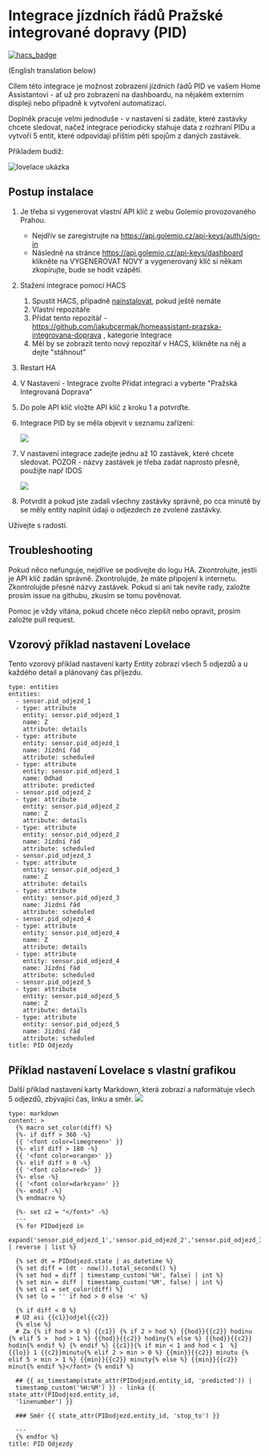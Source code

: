 # Integrace jízdních řádů Pražské integrované dopravy (PID)
[![hacs_badge](https://img.shields.io/badge/HACS-Custom-41BDF5.svg)](https://github.com/hacs/integration)

(English translation below)

Cílem této integrace je možnost zobrazení jízdních řádů PID ve vašem Home Assistantovi - ať už pro zobrazení na dashboardu, na nějakém externím displeji nebo případně k vytvoření automatizací.

Doplněk pracuje velmi jednoduše - v nastavení si zadáte, které zastávky chcete sledovat, načež integrace periodicky stahuje data z rozhraní PIDu a vytvoří 5 entit, které odpovídají příštím pěti spojům z daných zastávek. 

Příkladem budiž:

![lovelace ukázka](img/lovelace.png)

## Postup instalace 
1. Je třeba si vygenerovat vlastní API klíč z webu Golemio provozovaného Prahou.
    * Nejdřív se zaregistrujte na https://api.golemio.cz/api-keys/auth/sign-in
    * Následně na stránce https://api.golemio.cz/api-keys/dashboard klikněte na VYGENEROVAT NOVÝ a vygenerovaný klíč si někam zkopírujte, bude se hodit vzápětí.
2. Stažení integrace pomocí HACS
    1. Spustit HACS, případně [nainstalovat](https://hacs.xyz/), pokud ještě nemáte
    2. Vlastní repozitáře
    3. Přidat tento repozitář - https://github.com/jakubcermak/homeassistant-prazska-integrovana-doprava , kategorie Integrace
    4. Měl by se zobrazit tento nový repozitář v HACS, klikněte na něj a dejte "stáhnout"
3. Restart HA
4. V Nastavení - Integrace zvolte Přidat integraci a vyberte "Pražská  Integrovaná Doprava"
5. Do pole API klíč vložte API klíč z kroku 1 a potvrďte.
6. Integrace PID by se měla objevit v seznamu zařízení: 

    ![](img/pid_tile.png)
7. V nastavení integrace zadejte jednu až 10 zastávek, které chcete sledovat. POZOR - názvy zastávek je třeba zadat naprosto přesně, použijte např IDOS

    ![](img/options.png)
8. Potvrdit a pokud jste zadali všechny zastávky správně, po cca minutě by se měly entity naplnit údaji o odjezdech ze zvolené zastávky.

Užívejte s radostí.

## Troubleshooting
Pokud něco nefunguje, nejdříve se podívejte do logu HA. Zkontrolujte, jestli je API klíč zadán správně. Zkontrolujde, že máte připojení k internetu. Zkontrolujde přesné názvy zastávek. Pokud si ani tak nevíte rady, založte prosím issue na githubu, zkusím se tomu pověnovat.


Pomoc je vždy vítána, pokud chcete něco zlepšít nebo opravit, prosím založte pull request.

## Vzorový příklad nastavení Lovelace
Tento vzorový příklad nastavení karty Entity zobrazí všech 5 odjezdů a u každého detail a plánovaný čas příjezdu.
```
type: entities
entities:
  - sensor.pid_odjezd_1
  - type: attribute
    entity: sensor.pid_odjezd_1
    name: Z
    attribute: details
  - type: attribute
    entity: sensor.pid_odjezd_1
    name: Jízdní řád
    attribute: scheduled
  - type: attribute
    entity: sensor.pid_odjezd_1
    name: Odhad
    attribute: predicted
  - sensor.pid_odjezd_2
  - type: attribute
    entity: sensor.pid_odjezd_2
    name: Z
    attribute: details
  - type: attribute
    entity: sensor.pid_odjezd_2
    name: Jízdní řád
    attribute: scheduled
  - sensor.pid_odjezd_3
  - type: attribute
    entity: sensor.pid_odjezd_3
    name: Z
    attribute: details
  - type: attribute
    entity: sensor.pid_odjezd_3
    name: Jízdní řád
    attribute: scheduled
  - sensor.pid_odjezd_4
  - type: attribute
    entity: sensor.pid_odjezd_4
    name: Z
    attribute: details
  - type: attribute
    entity: sensor.pid_odjezd_4
    name: Jízdní řád
    attribute: scheduled
  - sensor.pid_odjezd_5
  - type: attribute
    entity: sensor.pid_odjezd_5
    name: Z
    attribute: details
  - type: attribute
    entity: sensor.pid_odjezd_5
    name: Jízdní řád
    attribute: scheduled
title: PID Odjezdy

```
## Příklad nastavení Lovelace s vlastní grafikou
Další příklad nastavení karty Markdown, která  zobrazí a naformátuje všech 5 odjezdů, zbývající čas, linku a směr.
![](img/markdown.png)
```
type: markdown
content: >
  {% macro set_color(diff) %}
  {%- if diff > 360 -%}
  {{ '<font color=limegreen>' }}
  {%- elif diff > 180 -%}
  {{ '<font color=orange>' }}
  {%- elif diff > 0 -%}
  {{ '<font color=red>' }}
  {%- else -%}
  {{ '<font color=darkcyan>' }}
  {%- endif -%}
  {% endmacro %}

  {%- set c2 = "</font>" -%}
  ---
  {% for PIDodjezd in
  expand('sensor.pid_odjezd_1','sensor.pid_odjezd_2','sensor.pid_odjezd_3','sensor.pid_odjezd_4','sensor.pid_odjezd_5') | reverse | list %}

  {% set dt = PIDodjezd.state | as_datetime %}
  {% set diff = (dt - now()).total_seconds() %}
  {% set hod = diff | timestamp_custom('%H', false) | int %}
  {% set min = diff | timestamp_custom('%M', false) | int %}
  {% set c1 = set_color(diff) %}
  {% set lo = '' if hod > 0 else '<' %}

  {% if diff < 0 %}
  # Už asi {{c1}}odjel{{c2}}
  {% else %}
  # Za {% if hod > 0 %} {{c1}} {% if 2 > hod %} {{hod}}{{c2}} hodinu {% elif 5 >  hod > 1 %} {{hod}}{{c2}} hodiny{% else %} {{hod}}{{c2}} hodin{% endif %} {% endif %} {{c1}}{% if min < 1 and hod < 1  %} {{lo}} 1 {{c2}}minutu{% elif 2 > min > 0 %} {{min}}{{c2}} minutu {% elif 5 > min > 1 %} {{min}}{{c2}} minuty{% else %} {{min}}{{c2}} minut{% endif %}</font> {% endif %}

  ## {{ as_timestamp(state_attr(PIDodjezd.entity_id, 'predicted')) |
  timestamp_custom('%H:%M') }} - linka {{ state_attr(PIDodjezd.entity_id,
  'linenumber') }}

  ### Směr {{ state_attr(PIDodjezd.entity_id, 'stop_to') }}

  ---
  {% endfor %}
title: PID Odjezdy

```
